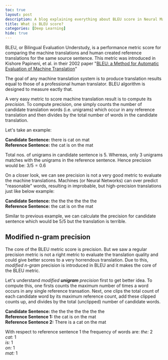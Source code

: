 ```yaml
---
toc: true
layout: post
description: A blog explaining everything about BLEU score in Neural Machine Translation
title: What is BLEU score?
categories: [Deep Learning]
hide: true
---
```


BLEU, or Bilingual Evaluation Understudy, is a performance metric score for comparing the machine translations and human created reference translations for the same source sentence. This metric was introduced in Kishore Papineni, et al. in their 2002 paper "[BLEU: a Method for Automatic Evaluation of Machine Translation](!https://aclanthology.org/P02-1040.pdf)"

The goal of any machine translation system is to produce translation results equal to those of a professional human translator. BLEU algorithm is designed to measure eactly that.

A very easy metric to score machine translation result is to compute its *precision*. To compute precision, one simply counts the number of candidate translation words (i.e. unigrams) which occur in any reference translation and then divides by the total number of words in the candidate translation.

Let's take an example:

**Candidate Sentence:** there is cat on mat <br>
**Reference Sentence:** the cat is on the mat

Total nos. of unigrams in candidate sentence is $5$. Whereas, only 3 unigrams matches with the unigrams in the reference sentence. Hence precision would be: $3/5 = 0.6$

On a closer look, we can see precision is not a very good metric to evaluate the machine translations. Machines (or Neural Networks) can over predict "reasonable" words, resulting in improbable, but high-precision translations just like below example:

**Candidate Sentence:** the the the the the the<br>
**Reference Sentence:** the cat is on the mat

Similar to previous example, we can calculate the precision for candidate sentence which would be $5/5$ but the translation is terrible.

## Modified n-gram precision
The core of the BLEU metric score is precision. But we saw a regular precision metric is not a right metric to evaluate the translation quality and could give better scores to a very horrendous translation. Due to this, *modified n-gram* precision is introduced in BLEU and it makes the core of the BLEU metric.

Let's understand *modified **unigram** precision* first to get better idea. To compute this, one firsts counts the maximum number of times a word occurs in any single reference transation. Next, one clips the total count of each candidate word by its maximum reference count, add these clipped counts up, and divides by the total (unclipped) number of candidate words.

**Candidate Sentence:** the the the the the the the<br>
**Reference Sentence 1:** the cat is on the mat<br>
**Reference Sentence 2:** There is a cat on the mat<br>

With respect to reference sentence 1 the frequency of words are:
*the:* 2<br>
*cat:* 1<br>
*is:* 1<br>
*on:* 1<br>
*mat:* 1<br>

